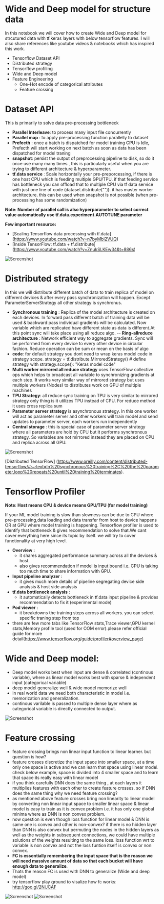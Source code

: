 # Wide and Deep model for structure data

In this notebook we will cover how to create Wide and Deep model for strcutured data with tf.keras layers with below tensorflow features. I will also share references like youtube videos & notebooks which has inspired this work.


- Tensorflow Dataset API
- Distributed strategy
- Tensorflow profiling
- Wide and Deep model 
- Feature Engineering
  - One-Hot encode of categorical attributes
  - Feature crossing



# Dataset API
This is primarily to solve data pre-processing bottleneck

- **Parallel Interleave**: to process many input file concurrently
- **Parallel map** : to apply pre-processing function parallelly to dataset
- **Prefecth** : once a batch is dispatched for model training CPU is Idle, Prefecth will start working on next batch as soon as data has been dispatched for model traning
- **snapshot**: persist the output of preprocessing pipeline to disk, so do it once use many many times , this is particularly useful when you are trying to different architecture & hyperparameter.
- **tf.data service** : Scale horizontally your pre-preporcessing, if there is one host CPU which is feeding multiple GPU/TPU. if that feeding service has bottleneck you can offload that to multiple CPU via tf data service with just one line of code (dataset.distribute("<master address>")). it has master worker architecture. this can be used when snapshot is not possible (when pre-processing has some randomization)

**Note: Number of parallel call is also hyperparameter to select correct value automatically use tf.data.experiment.AUTOTUNE parameter**

**Few important resource:**

- [Scaling Tensorflow data processing with tf.data] (https://www.youtube.com/watch?v=n7byMbl2VUQ)
- [Inside TensorFlow: tf.data + tf.distribute] (https://www.youtube.com/watch?v=ZnukSLKEw34&t=886s)

![Screenshot](../images/dataset1.PNG)

# Distributed strategy

In this we will distribute different batch of data to train replica of model on different devices & after every pass synchronization will happen. Except ParameterServerStrategy all other strategy is synchronus. 
- **Synchronous training** :  Replica of the model architecture is created on each devices. In forward pass different batch of training data will be used  & backward pass individual gradients will be calculated. Now variable which are replicated have different state as data is different.At this point sync will take place using all reduce algo.
-- **Ring-allreduce architecture** : Network efficient way to aggregate gradients. Sync will be performed from every device to every other device in circular fashion. Reduce operation can be sum or mean on the basis of algo
- **code**: for default strategy you dont need to wrap keras model code in strategy scope.
strategy = tf.distribute.MirroredStrategy() # define strategy
with strategy.scope():
  "Keras model code"
- **Multi worker mirrored all reduce strategy** uses TensorFlow collective ops which helps to broadcast all variable to synchronizing gradients at each step. It works very similar way of mirrored strategy but uses multiple workers (Nodes) to distributes work on GPU of multiple machines
- **TPU Strategy**: all reduce sync training on TPU is very similar to mirrored strategy only thing is it utilizes TPU instead of CPU. For reduce method it uses cross replica sum 
- **Parameter server strategy** is asynchronous strategy. In this one worker will act as parameter server and other workers will train model and send updates to parameter server, each workers run independently
- **Central storage** : this is special case of parameter server strategy where all parameters are hold by CPU but it performs synchronous strategy. So variables are not mirrored instead they are placed on CPU and replica across all GPU.


![Screenshot](../images/distribute.PNG)

[Distributed TensorFlow] (https://www.oreilly.com/content/distributed-tensorflow/#:~:text=In%20synchronous%20training%2C%20the%20parameter,loop%20repeats%20until%20training%20terminates).

# Tensorflow Profiler
**Note: Host means CPU & device means GPU/TPU (for model training)** 


If your ML model training is slow than slowness can be due to CPU where pre-processing,data loading and data transfer from host to device happens OR at GPU where model training is happening. Tensorflow profiler is used to identify that bottleneck & gives recommendation to solve that.We cant cover everything here since its topic by itself. we will try to cover functionality  at very high level.

- **Overview** :
  - it shares aggregated performance summary across all the devices & host. 
  - also gives recommendation if model is input bound i.e. CPU is taking too much time to share information with GPU. 
- **Input pipeline analyzer** :
  - it gives much more details of pipeline segregating device side analysis & host side analysis 
- **tf.data bottleneck analysis** :
  - it automatically detects bottleneck in tf.data input pipeline & provides recommendation to fix it (experimental mode)
- **Pod viewer** :
  - it breakdowns the training steps across all workers. you can select specific traning step from top
- there are few more tabs like TensorFlow stats,Trace viewer,GPU kernel stats,Memory profile tool (used for OOM error).please refer official guide for more detail(https://www.tensorflow.org/guide/profiler#overview_page)


# Wide and Deep model:

- Deep model works best when input are dense & correlated (continous variable), where as linear model works best with sparse & independent input (categorical variable)
- deep model generalize well & wide model memorize well
- In real world data we need both characteristic in model i.e. memorization and generalization.
- continous varilable is passed to multiple dense layer where as categorical variable is directly connected to output.

![Screenshot](../images/model.png)

# Feature crossing

- feature crossing brings non linear input function to linear learner. but question is how?
- feature crosses discretize the input space into smaller space, at a time only one space is active and we can learn that space using linear model. check below example, space is divided into 4 smaller space and to learn that space its really easy with linear model
- if you think carefully DNN does the same thing , at each layers it multiplies features with each other to create feature crosses. so if DNN does the same thing why we need feature crossing?
- as mentioned above feature crosses bring non linearity to linear model by converting non linear input space to smaller linear space & linear model is easy to train as it is convex problem i.e. it has only one global minima where as DNN is non convex problem. 
- now question is even though loss function for linear model & DNN is same one is convex and other is non-convex? if there is no hidden layer than DNN is also convex but  permuting the nodes in the hidden layers as well as the weights in subsequent connections, we could have multiple solutions of the weights resulting to the same loss. loss function wrt to variable is non convex and not the loss funtion itself is convex or non convex.
- **FC is essentially remembering the input space that is the reason we will need massive amount of data so that each bucket will have enough data to generalize**. 
- Thats the reason FC is used with DNN to generalize (Wide and deep model)
- try tensorflow play ground to visalize how fc works: http://goo.gl/2NUCAF

![Screenshot](../images/input_space.PNG) ![Screenshot](../images/input_space_divided_resize.PNG)
